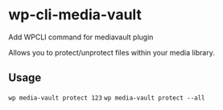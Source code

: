 # wp-cli-media-vault
Add WPCLI command for mediavault plugin

Allows you to protect/unprotect files within your media library.


## Usage
`wp media-vault protect 123`
`wp media-vault protect --all`